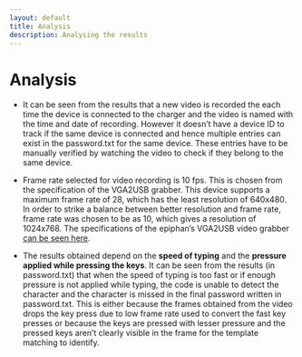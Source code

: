 ```yaml
---
layout: default
title: Analysis
description: Analysing the results
---
```




# Analysis


-	It can be seen from the results that a new video is recorded the each time the device is connected to the charger and the video is named with the time and date of recording. However it doesn’t have a device ID to track if the same device is connected and hence multiple entries can exist in the password.txt for the same device. These entries have to be manually verified by watching the video to check if they belong to the same device. 

-	Frame rate selected for video recording is 10 fps. This is chosen from the specification of the VGA2USB grabber. This device supports a maximum frame rate of 28, which has the least resolution of 640x480. In order to strike a balance between better resolution and frame rate, frame rate was chosen to be as 10, which gives a resolution of 1024x768. The specifications of the epiphan’s VGA2USB video grabber [can be seen here](https://www.epiphan.com/products/vga2usb/tech-specs/). 

-	The results obtained depend on the **speed of typing** and the **pressure applied while pressing the keys**. It can be seen from the results (in password.txt) that when the speed of typing is too fast or if enough pressure is not applied while typing, the code is unable to detect the character and the character is missed in the final password written in password.txt. This is either because the frames obtained from the video drops the key press due to low frame rate used to convert the fast key presses or because the keys are pressed with lesser pressure and the pressed keys aren’t clearly visible in the frame for the template matching to identify.
